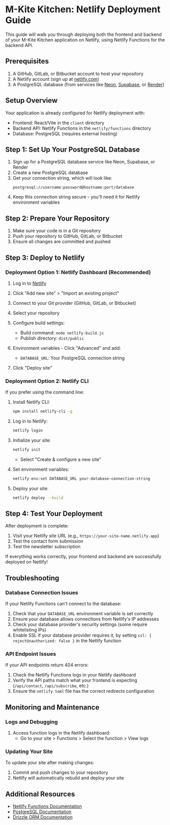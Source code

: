 # M-Kite Kitchen: Netlify Deployment Guide

This guide will walk you through deploying both the frontend and backend of your M-Kite Kitchen application on Netlify, using Netlify Functions for the backend API.

## Prerequisites

1. A GitHub, GitLab, or Bitbucket account to host your repository
2. A Netlify account (sign up at [netlify.com](https://netlify.com))
3. A PostgreSQL database (from services like [Neon](https://neon.tech), [Supabase](https://supabase.com), or [Render](https://render.com))

## Setup Overview

Your application is already configured for Netlify deployment with:

- Frontend: React/Vite in the `client` directory
- Backend API: Netlify Functions in the `netlify/functions` directory
- Database: PostgreSQL (requires external hosting)

## Step 1: Set Up Your PostgreSQL Database

1. Sign up for a PostgreSQL database service like Neon, Supabase, or Render
2. Create a new PostgreSQL database
3. Get your connection string, which will look like:
   ```
   postgresql://username:password@hostname:port/database
   ```
4. Keep this connection string secure - you'll need it for Netlify environment variables

## Step 2: Prepare Your Repository

1. Make sure your code is in a Git repository
2. Push your repository to GitHub, GitLab, or Bitbucket
3. Ensure all changes are committed and pushed

## Step 3: Deploy to Netlify

### Deployment Option 1: Netlify Dashboard (Recommended)

1. Log in to [Netlify](https://app.netlify.com/)
2. Click "Add new site" > "Import an existing project"
3. Connect to your Git provider (GitHub, GitLab, or Bitbucket)
4. Select your repository

5. Configure build settings:
   - Build command: `node netlify-build.js`
   - Publish directory: `dist/public`

6. Environment variables - Click "Advanced" and add:
   - `DATABASE_URL`: Your PostgreSQL connection string

7. Click "Deploy site"

### Deployment Option 2: Netlify CLI

If you prefer using the command line:

1. Install Netlify CLI:
   ```bash
   npm install netlify-cli -g
   ```

2. Log in to Netlify:
   ```bash
   netlify login
   ```

3. Initialize your site:
   ```bash
   netlify init
   ```
   - Select "Create & configure a new site"

4. Set environment variables:
   ```bash
   netlify env:set DATABASE_URL your-database-connection-string
   ```

5. Deploy your site:
   ```bash
   netlify deploy --build
   ```

## Step 4: Test Your Deployment

After deployment is complete:

1. Visit your Netlify site URL (e.g., `https://your-site-name.netlify.app`)
2. Test the contact form submission
3. Test the newsletter subscription

If everything works correctly, your frontend and backend are successfully deployed on Netlify!

## Troubleshooting

### Database Connection Issues

If your Netlify Functions can't connect to the database:

1. Check that your `DATABASE_URL` environment variable is set correctly
2. Ensure your database allows connections from Netlify's IP addresses
3. Check your database provider's security settings (some require whitelisting IPs)
4. Enable SSL if your database provider requires it, by setting `ssl: { rejectUnauthorized: false }` in the Netlify function

### API Endpoint Issues

If your API endpoints return 404 errors:

1. Check the Netlify Functions logs in your Netlify dashboard
2. Verify the API paths match what your frontend is expecting (`/api/contact`, `/api/subscribe`, etc.)
3. Ensure the `netlify.toml` file has the correct redirects configuration

## Monitoring and Maintenance

### Logs and Debugging

1. Access function logs in the Netlify dashboard:
   - Go to your site > Functions > Select the function > View logs

### Updating Your Site

To update your site after making changes:

1. Commit and push changes to your repository
2. Netlify will automatically rebuild and deploy your site

## Additional Resources

- [Netlify Functions Documentation](https://docs.netlify.com/functions/overview/)
- [PostgreSQL Documentation](https://www.postgresql.org/docs/)
- [Drizzle ORM Documentation](https://orm.drizzle.team/docs/overview)